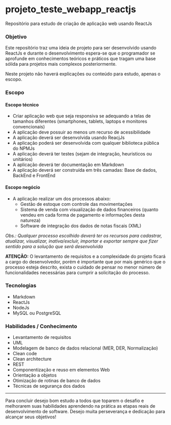 # projeto_teste_webapp_reactjs
Repositório para estudo de criação de aplicação web usando ReactJs

### Objetivo

Este repositório traz uma ideia de projeto para ser desenvolvido usando ReactJs e durante o desenvolvimento espera-se que o programador se aprofunde em conhecimentos teóricos e práticos que tragam uma base sólida para projetos mais complexos posteriormente.

Neste projeto não haverá explicações ou conteúdo para estudo, apenas o escopo.

### Escopo

#### Escopo técnico

* Criar aplicação web que seja responsiva se adequando a telas de tamanhos diferentes (smartphones, tablets, laptops e monitores convencionais)
* A aplicação deve possuir ao menos um recurso de acessibilidade
* A aplicação deverá ser desenvolvida usando ReacjJs
* A aplicação poderá ser desenvolvida com qualquer biblioteca pública do NPMJs
* A aplicação deverá ter testes (sejam de integração, heuristicos ou unitários)
* A aplicação deverá ter documentação em Markdown
* A aplicação deverá ser construída em três camadas: Base de dados, BackEnd e FrontEnd

#### Escopo negócio

* A aplicação realizar um dos processos abaixo:
  *  Gestão de estoque com controle das movimentações
  *  Sistema de venda com visualização de dados financeiros (quanto vendeu em cada forma de pagamento e informações desta natureza)
  *  Software de integração dos dados de notas fiscais (XML)

_Obs.: Qualquer processo escolhido deverá ter os recursos para cadastrar, atualizar, visualizar, inativa/excluir, importar e exportar sempre que fizer sentido para a solução que será desenvolvida_

**ATENÇÃO:** O levantamento de requisitos e a complexidade do projeto ficará a cargo do desenvolvedor, porém é importante que por mais genérico que o processo esteja descrito, exista o cuidado de pensar no menor número de funcionalidades necessárias para cumprir a solicitação do processo.

### Tecnologias

* Markdown
* ReactJs
* NodeJs
* MySQL ou PostgreSQL

### Habilidades / Conhecimento

* Levantamento de requisitos
* UML
* Modelagem de banco de dados relacional (MER, DER, Normalização)
* Clean code
* Clean architecture
* REST
* Componentização e reuso em elementos Web
* Orientação a objetos
* Otimização de rotinas de banco de dados
* Técnicas de segurança dos dados

---

Para concluir desejo bom estudo a todos que toparem o desafio e melhorarem suas habilidades aprendendo na prática as etapas reais de desenvolvimento de software. Desejo muita perseverança e dedicação para alcançar seus objetivos!
